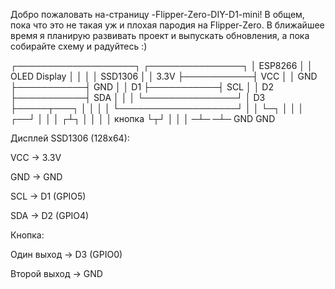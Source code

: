 Добро пожаловать на-страницу -Flipper-Zero-DIY-D1-mini! 
В общем, пока что это не такая уж и плохая пародия на Flipper-Zero.
В ближайшее время я планирую развивать проект и выпускать обновления,
а пока собирайте схему и радуйтесь :) 

 ┌───────────────────┐           ┌───────────────┐
 │    ESP8266        │           │  OLED Display │
 │                   │           │   SSD1306     │
 │              3.3V ├───────────┤ VCC           │
 │               GND ├───────────┤ GND           │
 │              D1   ├───────────┤ SCL           │
 │              D2   ├───────────┤ SDA           │
 │                   │           └───────────────┘
 │              D3   ├─────┬───┐
 │                   │     │   │ 
 └───────────────────┘     │   │
                           └─┐ │
                              │ │
                           ┌──┘ │
                           │    │
                          ┌┴┐   │
                          │ │   │ кнопка
                          └┬┘   │
                           │    │
                          ─┴─  ─┴─
                          GND  GND

Дисплей SSD1306 (128x64):

VCC → 3.3V

GND → GND

SCL → D1 (GPIO5)

SDA → D2 (GPIO4)

Кнопка:

Один выход → D3 (GPIO0)

Второй выход → GND
